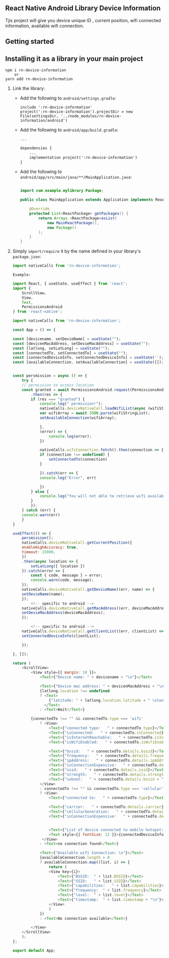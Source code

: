 ## React Native Android Library Device Information
Tjis project will give you device unique ID , current position, wifi connected information, available wifi connection.
## Getting started
 
  

## Installing it as a library in your main project
	
	npm i rn-device-information
		or
	yarn add rn-device-information
	
 1. Link the library:
    * Add the following to `android/settings.gradle`:
        ```
        include ':rn-device-information'
        project(':rn-device-information').projectDir = new File(settingsDir, '../node_modules/rn-device-information/android')
        ```

    * Add the following to `android/app/build.gradle`:
        ```xml
        ...

        dependencies {
            ...
            implementation project(':rn-device-information')
        }
        ```
    * Add the following to `android/app/src/main/java/**/MainApplication.java`:
        ```java
        
        import com.example.mylibrary.Package;

        public class MainApplication extends Application implements ReactApplication {

            @Override
            protected List<ReactPackage> getPackages() {
                return Arrays.<ReactPackage>asList(
                    new MainReactPackage(),
                    new Package()    
                );
            }
        }
        ```
4. Simply `import/require` it by the name defined in your library's `package.json`:

    ```javascript
    import nativeCalls from 'rn-device-information'; 
    ```
    ```Example:```
    ```javascript
    import React, { useState, useEffect } from 'react';
    import {
        ScrollView,
        View,
        Text,
        PermissionsAndroid
    } from 'react-native';

    import nativeCalls from 'rn-device-information';

    const App = () => {

    const [devicename, setDevieName] = useState("");
    const [devicenMacAddress, setDevieMacAddress] = useState("");
    const [latlong, setLatLong] = useState("");
    const [connectedTo, setConnectedTo] = useState("");
    const [connectedDeviceInfo, setConnectedDeviceInfo] = useState('');
    const [availableConnection, setAvailableConnection] = useState([]);


    const persmission = async () => {
        try {
        // permission to access location 
        const granted = await PermissionsAndroid.request(PermissionsAndroid.PERMISSIONS.ACCESS_FINE_LOCATION)
            .then(res => {
            if (res === "granted") {
                console.log(" permission!");
                nativeCalls.deviceNativeCall.loadWifiList(async (wifiStringList) => {
                var wifiArray = await JSON.parse(wifiStringList);
                setAvailableConnection(wifiArray);

                },
                (error) => {
                    console.log(error);
                })

                nativeCalls.wifiConnection.fetch().then(connection => {
                if (connection !== undefined) {
                    setConnectedTo(connection)
                }

                }).catch(err => {
                console.log("Error", err)

                })
            } else {
                console.log("You will not able to retrieve wifi available networks list");
            }
            });
        } catch (err) {
        console.warn(err)
        }
    }

    useEffect(() => {
        persmission();
        nativeCalls.deviceNativeCall.getCurrentPosition({
        enableHighAccuracy: true,
        timeout: 15000,
        })
        .then(async location => {
            setLatLong({ location })
        }).catch(error => {
            const { code, message } = error;
            console.warn(code, message);
        });
        nativeCalls.deviceNativeCall.getDeviceName((err, name) => {
        setDevieName(name);
        });
            <!-- specific to android -->
        nativeCalls.deviceNativeCall.getMacAddress((err, deviceMacAddress) => {
        setDevieMacAddress(deviceMacAddress);
        });

            <!-- specific to android -->
        nativeCalls.deviceNativeCall.getClientList((err, clientList) => {
        setConnectedDeviceInfo(clientList);

        });

    }, []);

    return (
        <ScrollView>
            <View style={{ margin: 10 }}>
                <Text>{"Device name: " + devicename + "\n"}</Text>

                <Text>{"Device mac address: " + devicenMacAddress + "\n"}</Text>
                {latlong.location !== undefined
                ? <Text>
                    {"latitude: " + latlong.location.latitude + " \nlongitude: " + latlong.location.longitude + " \ntime: " + latlong.location.time + "\n"}
                  </Text>
                : <Text>Wait</Text>}

            {connectedTo !== "" && connectedTo.type === 'wifi'
                ? <View>
                    <Text>{"connected type:   " + connectedTo.type}</Text>
                    <Text>{"isConnected:   " + connectedTo.isConnected}</Text>
                    <Text>{"isInternetReachable:   " + connectedTo.isInternetReachable}</Text>
                    <Text>{"isWifiEnabled:   " + connectedTo.isWifiEnabled}</Text>

                    <Text>{"bssid:   " + connectedTo.details.bssid}</Text>
                    <Text>{"frequency:   " + connectedTo.details.frequency}</Text>
                    <Text>{"ipAddress:   " + connectedTo.details.ipAddress}</Text>
                    <Text>{"isConnectionExpensive:   " + connectedTo.details.isConnectionExpensive}</Text>
                    <Text>{"ssid:   " + connectedTo.details.ssid}</Text>
                    <Text>{"strength:   " + connectedTo.details.strength}</Text>
                    <Text>{"subnet:   " + connectedTo.details.bssid + "\n"}</Text>
                </View>
                : connectedTo !== "" && connectedTo.type === 'cellular'
                ? <View>
                    <Text>{"connected to:   " + connectedTo.type}</Text>

                    <Text>{"carrier:   " + connectedTo.details.carrier}</Text>
                    <Text>{"cellularGeneration:   " + connectedTo.details.cellularGeneration}</Text>
                    <Text>{"isConnectionExpensive:   " + connectedTo.details.isConnectionExpensive + "\n"}</Text>


                    <Text>{"List of device connected to mobile hotspot:\n"}</Text>
                    <Text style={{ fontSize: 12 }}>{connectedDeviceInfo}</Text>
                 </View>
                : <Text>no connection found</Text>}

                <Text>{"Available wifi Connection: \n"}</Text>
                {availableConnection.length > 0
                ? availableConnection.map((list, i) => {
                    return (
                    <View key={i}>
                        <Text>{"BSSID:  " + list.BSSID}</Text>
                        <Text>{"SSID:   " + list.SSID}</Text>
                        <Text>{"capabilities:   " + list.capabilities}</Text>
                        <Text>{"frequency:  " + list.frequency}</Text>
                        <Text>{"level:  " + list.level}</Text>
                        <Text>{"timestamp:  " + list.timestamp + "\n"}</Text>
                    </View>
                    )
                })
                : <Text>No connection available</Text>}

            </View>
        </ScrollView>
        );
    };

    export default App;

   ```